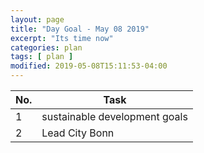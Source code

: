 ```yaml
---
layout: page
title: "Day Goal - May 08 2019"
excerpt: "Its time now"
categories: plan
tags: [ plan ]
modified: 2019-05-08T15:11:53-04:00
---
```



| No. | Task |
|-------|--------|
| 1 | sustainable development goals |
| 2 | Lead City Bonn |
